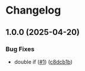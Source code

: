 # Changelog

## 1.0.0 (2025-04-20)


### Bug Fixes

* double if ([#1](https://github.com/mikew/release-please-playground/issues/1)) ([c8dcb1b](https://github.com/mikew/release-please-playground/commit/c8dcb1ba62ee057de7ba79ac559e44f81e628587))
